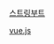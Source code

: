 <a href="https://wikidocs.net/160375" target="blank">스트링부트</a>

<a href="https://joshua1988.github.io/web-development/vuejs/vuejs-tutorial-for-beginner/" target="blank">vue.js</a>
